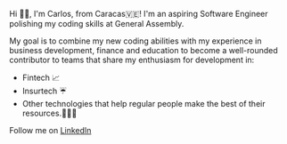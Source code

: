 Hi 👋🏾, I'm Carlos, from Caracas🇻🇪! 
I'm an aspiring Software Engineer polishing my coding skills at General Assembly.

My goal is to combine my new coding abilities with my experience in business development, finance and education to become a well-rounded contributor to teams that share my enthusiasm for development in:
* Fintech 📈
* Insurtech ☔️
* Other technologies that help regular people make the best of their resources.👨🏾‍💻

Follow me on <a href="https://www.linkedin.com/in/carloslopezferrer/">LinkedIn<a>
